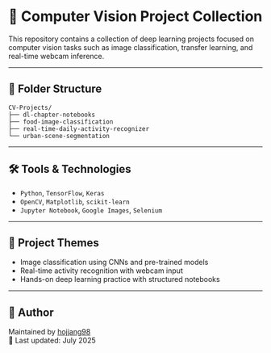 # 🧠 Computer Vision Project Collection

This repository contains a collection of deep learning projects focused on computer vision tasks such as image classification, transfer learning, and real-time webcam inference.

---

## 📂 Folder Structure

```
CV-Projects/
├── dl-chapter-notebooks
├── food-image-classification
├── real-time-daily-activity-recognizer
└── urban-scene-segmentation
```


---

## 🛠️ Tools & Technologies

- `Python`, `TensorFlow`, `Keras`
- `OpenCV`, `Matplotlib`, `scikit-learn`
- `Jupyter Notebook`, `Google Images`, `Selenium`

---

## 🎯 Project Themes

- Image classification using CNNs and pre-trained models
- Real-time activity recognition with webcam input
- Hands-on deep learning practice with structured notebooks

---

## 👤 Author

Maintained by [hojjang98](https://github.com/hojjang98)  
📅 Last updated: July 2025